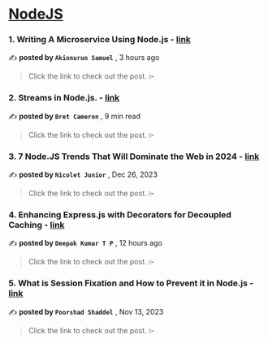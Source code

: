 
<h1><a href=https://medium.com/tag/nodejs/recommended target="_blank" rel="noopener noreferrer">NodeJS</a></h1>
<h3>1. Writing A Microservice Using Node.js - <a href=https://medium.com/@akinnurun.samuel/writing-a-microservice-using-node-js-14ce992c2003?source=tag_recommended_feed---------0-84----------nodejs----------ea8ad69b_9b75_4e07_b8bd_5c411714203c------- target="_blank" rel="noopener noreferrer">link</a></h3>

✍️ **posted by `Akinnurun Samuel`** <date> , 3 hours ago</date>

<blockquote>Click the link to check out the post. ⌲</blockquote>

<h3>2. Streams in Node.js. - <a href=https://medium.com/gitconnected/an-introduction-to-streams-in-node-js-e021650f0440?source=tag_recommended_feed---------1-107----------nodejs----------ea8ad69b_9b75_4e07_b8bd_5c411714203c------- target="_blank" rel="noopener noreferrer">link</a></h3>

✍️ **posted by `Bret Cameron`** <date> , 9 min read</date>

<blockquote>Click the link to check out the post. ⌲</blockquote>

<h3>3. 7 Node.JS Trends That Will Dominate the Web in 2024 - <a href=https://medium.com/javascript-in-plain-english/7-node-js-trends-that-will-dominate-the-web-in-2024-0741c01e1512?source=tag_recommended_feed---------2-85----------nodejs----------ea8ad69b_9b75_4e07_b8bd_5c411714203c------- target="_blank" rel="noopener noreferrer">link</a></h3>

✍️ **posted by `Nicolet Junior`** <date> , Dec 26, 2023</date>

<blockquote>Click the link to check out the post. ⌲</blockquote>

<h3>4. Enhancing Express.js with Decorators for Decoupled Caching - <a href=https://medium.com/javascript-in-plain-english/enhancing-express-js-with-decorators-for-decoupled-caching-439139f63859?source=tag_recommended_feed---------3-84----------nodejs----------ea8ad69b_9b75_4e07_b8bd_5c411714203c------- target="_blank" rel="noopener noreferrer">link</a></h3>

✍️ **posted by `Deepak Kumar T P`** <date> , 12 hours ago</date>

<blockquote>Click the link to check out the post. ⌲</blockquote>

<h3>5. What is Session Fixation and How to Prevent it in Node.js - <a href=https://medium.com/gitconnected/what-is-session-fixation-and-how-to-prevent-it-in-node-js-03580b6acd67?source=tag_recommended_feed---------4-107----------nodejs----------ea8ad69b_9b75_4e07_b8bd_5c411714203c------- target="_blank" rel="noopener noreferrer">link</a></h3>

✍️ **posted by `Poorshad Shaddel`** <date> , Nov 13, 2023</date>

<blockquote>Click the link to check out the post. ⌲</blockquote>

